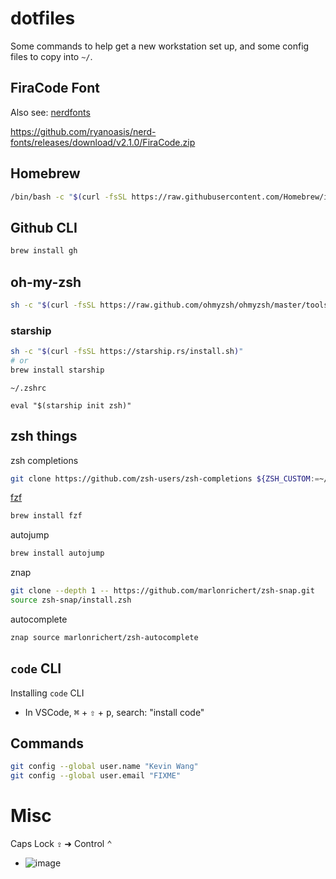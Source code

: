 # dotfiles

Some commands to help get a new workstation set up, and some config files to copy into `~/`.

## FiraCode Font

Also see: [nerdfonts](https://www.nerdfonts.com/)

https://github.com/ryanoasis/nerd-fonts/releases/download/v2.1.0/FiraCode.zip

## Homebrew

```sh
/bin/bash -c "$(curl -fsSL https://raw.githubusercontent.com/Homebrew/install/HEAD/install.sh)"
```

## Github CLI

```sh
brew install gh
```

## oh-my-zsh

```sh
sh -c "$(curl -fsSL https://raw.github.com/ohmyzsh/ohmyzsh/master/tools/install.sh)"
```

### starship 

```sh
sh -c "$(curl -fsSL https://starship.rs/install.sh)"
# or
brew install starship
```

`~/.zshrc`

```
eval "$(starship init zsh)"
```

## zsh things

zsh completions

```sh
git clone https://github.com/zsh-users/zsh-completions ${ZSH_CUSTOM:=~/.oh-my-zsh/custom}/plugins/zsh-completions
```

[fzf](https://github.com/junegunn/fzf)

```sh
brew install fzf
```

autojump

```sh
brew install autojump
```

znap

```sh
git clone --depth 1 -- https://github.com/marlonrichert/zsh-snap.git
source zsh-snap/install.zsh
```

autocomplete

```sh
znap source marlonrichert/zsh-autocomplete
```

## `code` CLI

Installing `code` CLI
- In VSCode, <kbd>⌘</kbd> + <kbd>⇧</kbd> + <kbd>p</kbd>, search: "install code"

## Commands

```sh
git config --global user.name "Kevin Wang"
git config --global user.email "FIXME"
```

# Misc

Caps Lock <kbd>⇪</kbd> ➜ Control <kbd>⌃</kbd>
- ![image](https://user-images.githubusercontent.com/26389321/131413420-45915f24-b0d9-4107-9205-2a2bc9e795d8.png)

